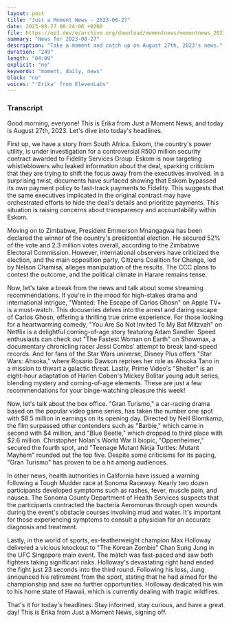 ```yaml
---
layout: post
title: "Just a Moment News - 2023-08-27"
date: 2023-08-27 08:24:06 +0200
file: https://op3.dev/e/archive.org/download/momentnews/momentnews_2023-08-27.mp3
summary: "News for 2023-08-27"
description: "Take a moment and catch up on August 27th, 2023's news."
duration: "249"
length: "04:09"
explicit: "no"
keywords: "moment, daily, news"
block: "no"
voices: "'Erika' from ElevenLabs"
---
```


### Transcript

Good morning, everyone! This is Erika from Just a Moment News, and today is August 27th, 2023. Let's dive into today's headlines.

First up, we have a story from South Africa. Eskom, the country's power utility, is under investigation for a controversial R500 million security contract awarded to Fidelity Services Group. Eskom is now targeting whistleblowers who leaked information about the deal, sparking criticism that they are trying to shift the focus away from the executives involved. In a surprising twist, documents have surfaced showing that Eskom bypassed its own payment policy to fast-track payments to Fidelity. This suggests that the same executives implicated in the original contract may have orchestrated efforts to hide the deal's details and prioritize payments. This situation is raising concerns about transparency and accountability within Eskom.

Moving on to Zimbabwe, President Emmerson Mnangagwa has been declared the winner of the country's presidential election. He secured 52% of the vote and 2.3 million votes overall, according to the Zimbabwe Electoral Commission. However, international observers have criticized the election, and the main opposition party, Citizens Coalition for Change, led by Nelson Chamisa, alleges manipulation of the results. The CCC plans to contest the outcome, and the political climate in Harare remains tense.

Now, let's take a break from the news and talk about some streaming recommendations. If you're in the mood for high-stakes drama and international intrigue, "Wanted: The Escape of Carlos Ghosn" on Apple TV+ is a must-watch. This docuseries delves into the arrest and daring escape of Carlos Ghosn, offering a thrilling true crime experience. For those looking for a heartwarming comedy, "You Are So Not Invited To My Bat Mitzvah" on Netflix is a delightful coming-of-age story featuring Adam Sandler. Speed enthusiasts can check out "The Fastest Woman on Earth" on Showmax, a documentary chronicling racer Jessi Combs' attempt to break land-speed records. And for fans of the Star Wars universe, Disney Plus offers "Star Wars: Ahsoka," where Rosario Dawson reprises her role as Ahsoka Tano in a mission to thwart a galactic threat. Lastly, Prime Video's "Shelter" is an eight-hour adaptation of Harlen Coben's Mickey Bolitar young adult series, blending mystery and coming-of-age elements. These are just a few recommendations for your binge-watching pleasure this week!

Now, let's talk about the box office. "Gran Turismo," a car-racing drama based on the popular video game series, has taken the number one spot with $8.5 million in earnings on its opening day. Directed by Neill Blomkamp, the film surpassed other contenders such as "Barbie," which came in second with $4 million, and "Blue Beetle," which dropped to third place with $2.6 million. Christopher Nolan's World War II biopic, "Oppenheimer," secured the fourth spot, and "Teenage Mutant Ninja Turtles: Mutant Mayhem" rounded out the top five. Despite some criticisms for its pacing, "Gran Turismo" has proven to be a hit among audiences.

In other news, health authorities in California have issued a warning following a Tough Mudder race at Sonoma Raceway. Nearly two dozen participants developed symptoms such as rashes, fever, muscle pain, and nausea. The Sonoma County Department of Health Services suspects that the participants contracted the bacteria Aeromonas through open wounds during the event's obstacle courses involving mud and water. It's important for those experiencing symptoms to consult a physician for an accurate diagnosis and treatment.

Lastly, in the world of sports, ex-featherweight champion Max Holloway delivered a vicious knockout to "The Korean Zombie" Chan Sung Jung in the UFC Singapore main event. The match was fast-paced and saw both fighters taking significant risks. Holloway's devastating right hand ended the fight just 23 seconds into the third round. Following his loss, Jung announced his retirement from the sport, stating that he had aimed for the championship and saw no further opportunities. Holloway dedicated his win to his home state of Hawaii, which is currently dealing with tragic wildfires.

That's it for today's headlines. Stay informed, stay curious, and have a great day! This is Erika from Just a Moment News, signing off.
